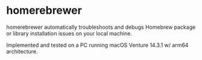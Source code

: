 # homerebrewer

homerebrewer automatically troubleshoots and debugs Homebrew package or library installation issues on your local machine. 

Implemented and tested on a PC running macOS Venture 14.3.1 w/ arm64 architecture. 
